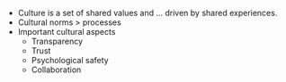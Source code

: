 * Culture is a set of shared values and ... driven by shared experiences. 
* Cultural norms > processes
* Important cultural aspects
    * Transparency
    * Trust
    * Psychological safety
    * Collaboration